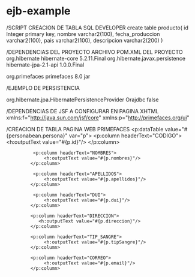 # ejb-example

/SCRIPT CREACION DE TABLA SQL DEVELOPER
create table producto(
id Integer primary key,
nombre varchar2(100),
fecha_produccion varchar2(100),
pais varchar2(100),
descripcion varchar2(200)
)


/DEPENDENCIAS DEL PROYECTO ARCHIVO POM.XML DEL PROYECTO
<dependency>
    <groupId>org.hibernate</groupId>
    <artifactId>hibernate-core</artifactId>
     <version>5.2.11.Final</version>
 </dependency>
    <dependency>
    <groupId>org.hibernate.javax.persistence</groupId>
    <artifactId>hibernate-jpa-2.1-api</artifactId>
    <version>1.0.0.Final</version>
  </dependency>
 
 <dependency>
    <groupId>org.primefaces</groupId>
    <artifactId>primefaces</artifactId>
    <version>8.0</version>
    <type>jar</type>
 </dependency>
 
 
/EJEMPLO DE PERSISTENCIA
 
 <?xml version="1.0" encoding="UTF-8"?>
<persistence version="2.2" xmlns="http://java.sun.com/xml/ns/persistence" xmlns:xsi="http://www.w3.org/2001/XMLSchema-instance" xsi:schemaLocation="http://xmlns.jcp.org/xml/ns/persistence http://xmlns.jcp.org/xml/ns/persistence/persistence_2_2.xsd">
  <!-- Define Persistence Unit -->
  <persistence-unit name="my_persistence_unit" transaction-type="JTA">
   <provider>org.hibernate.jpa.HibernatePersistenceProvider</provider>
    <jta-data-source>Orajdbc</jta-data-source>
         <exclude-unlisted-classes>false</exclude-unlisted-classes>
    <properties>
     <property name="hibernate.dialect" value="org.hibernate.dialect.Oracle12cDialect"/>
      <property name="hibernate.transaction.jta.platform" value="org.hibernate.service.jta.platform.internal.SunOneJtaPlatform"/>
      <property name="hibernate.show_sql" value="true"/>
    </properties>
  </persistence-unit>
</persistence>



/DEPENDENCIAS DE JSF A CONFIGURAR EN PAGINA XHTML
xmlns:f="http://java.sun.com/jsf/core"
    xmlns:p="http://primefaces.org/ui"
	  
	  
/CREACION DE TABLA PAGINA WEB PRIMEFACES
<p:dataTable value="#{personabean.persona}" var="p">
            <p:column headerText="CODIGO">
                <h:outputText value="#{p.id}"/>
             </p:column>
            
              <p:column headerText="NOMBRES">
                  <h:outputText value="#{p.nombres}"/>
             </p:column>
            
              <p:column headerText="APELLIDOS">
                  <h:outputText value="#{p.apellidos}"/>
             </p:column>
            
              <p:column headerText="DUI">
                  <h:outputText value="#{p.dui}"/>
             </p:column>
            
             <p:column headerText="DIRECCION">
                <h:outputText value="#{p.direccion}"/>
             </p:column>
            
             <p:column headerText="TIP_SANGRE">
                  <h:outputText value="#{p.tipSangre}"/>
             </p:column>
            
             <p:column headerText="CORREO">
                  <h:outputText value="#{p.email}"/>
             </p:column>     
